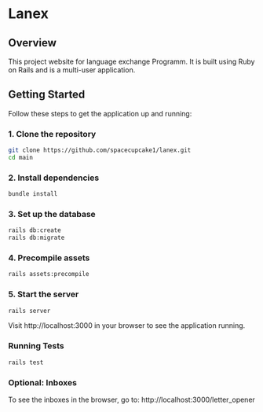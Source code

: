 # Lanex

## Overview

This project website for language exchange Programm. It is built using Ruby on Rails and is a multi-user application.

## Getting Started

Follow these steps to get the application up and running:

### 1. Clone the repository

```sh
git clone https://github.com/spacecupcake1/lanex.git
cd main
```

### 2. Install dependencies

```sh
bundle install
```

### 3. Set up the database

```sh
rails db:create
rails db:migrate
```

### 4. Precompile assets

```sh
rails assets:precompile
```
### 5. Start the server

```sh
rails server
```
Visit http://localhost:3000 in your browser to see the application running.

### Running Tests

```sh
rails test
```

### Optional: Inboxes

To see the inboxes in the browser, go to: http://localhost:3000/letter_opener


